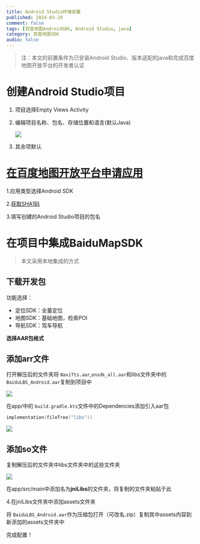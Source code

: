 ```yaml
---
title: Android Studio环境部署
published: 2024-03-29
comment: false 
tags: [百度地图AndroidSDK, Android Studio, java]
category: 百度地图SDK
audio: false
---
```

> 注：本文的前置条件为已安装Android Studio、版本适配的java和完成百度地图开放平台的开发者认证

# 创建Android Studio项目

1. 项目选择Empty Views Activity
2. 编辑项目名称、包名、存储位置和语言(默认Java)

   ![](https://lesmorts.github.io/picx-images-hosting/1.7smzblu6zo.webp)
3. 其余项默认

# [在百度地图开放平台申请应用](https://lbsyun.baidu.com/apiconsole/key/create#/home)

1.应用类型选择Android SDK

2.[获取SHA1码](https://lbsyun.baidu.com/faq/api?title=androidsdk/guide/create-project/ak#获取SHA1)

3.填写创建的Android Studio项目的包名

# 在项目中集成BaiduMapSDK

> 本文采用本地集成的方式

## 下载开发包

功能选择：

- 定位SDK：全量定位
- 地图SDK：基础地图，检索POI
- 导航SDK：驾车导航

**选择AAR包格式**

## 添加arr文件

打开解压后的文件夹将 `NaviTts.aar`,`onsdk_all.aar`和libs文件夹中的 `BaiduLBS_Android.aar`复制到项目中

![](https://lesmorts.github.io/picx-images-hosting/2.3ye7snc92d.webp)

在app/中的 `build.gradle.kts`文件中的Dependencies添加引入aar包

```kts
implementation(fileTree("libs"))
```

![](https://lesmorts.github.io/picx-images-hosting/3.6f0g7kj4yu.webp)

## 添加so文件

复制解压后的文件夹中libs文件夹中的这些文件夹

![](https://lesmorts.github.io/picx-images-hosting/4.b8o54ggkj.webp)

在app/src/main中添加名为**jniLibs**的文件夹，将复制的文件夹粘贴于此

4.在jniLibs文件夹中添加assets文件夹

将 `BaiduLBS_Android.aar`作为压缩包打开（可改名.zip）复制其中assets内容到新添加的assets文件夹中

完成配置！

